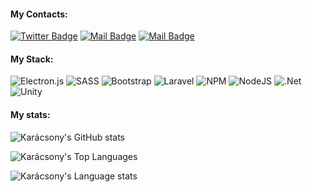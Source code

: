 #### My Contacts:

[![Twitter Badge](https://img.shields.io/badge/-@NagyonKaracsony-1ca0f1?style=flat&labelColor=1ca0f1&logo=twitter&logoColor=white&link=https://twitter.com/MaksymRudnyi)](https://twitter.com/nagyonkaracsony)
[![Mail Badge](https://img.shields.io/badge/-@nagyonkaracsony-e84393?style=flat&labelColor=e84393&logo=instagram&logoColor=white)](https://www.instagram.com/nagyonkaracsony/)
[![Mail Badge](https://img.shields.io/badge/-Nagy_Gergely_Eliot-c0392b?style=flat&labelColor=c0392b&logo=gmail&logoColor=white)](mailto:nagyeliot2004@gmail.com)

#### My Stack:

![Electron.js](https://img.shields.io/badge/Electron-191970?style=for-the-badge&logo=Electron&logoColor=white)
![SASS](https://img.shields.io/badge/SASS-hotpink.svg?style=for-the-badge&logo=SASS&logoColor=white)
![Bootstrap](https://img.shields.io/badge/bootstrap-%238511FA.svg?style=for-the-badge&logo=bootstrap&logoColor=white)
![Laravel](https://img.shields.io/badge/laravel-%23FF2D20.svg?style=for-the-badge&logo=laravel&logoColor=white)
![NPM](https://img.shields.io/badge/NPM-%23CB3837.svg?style=for-the-badge&logo=npm&logoColor=white)
![NodeJS](https://img.shields.io/badge/node.js-6DA55F?style=for-the-badge&logo=node.js&logoColor=white)
![.Net](https://img.shields.io/badge/.NET-5C2D91?style=for-the-badge&logo=.net&logoColor=white)
![Unity](https://img.shields.io/badge/unity-%23000000.svg?style=for-the-badge&logo=unity&logoColor=white)

#### My stats:

![Karácsony's GitHub stats](https://github-readme-stats.vercel.app/api?username=nagyonkaracsony&show_icons=true&theme=tokyonight&include_all_commits=true&cache_seconds=0)

![Karácsony's Top Languages](https://github-readme-stats.vercel.app/api/top-langs/?username=NagyonKaracsony&langs_count=10&layout=compact&show_icons=true&theme=tokyonight&cache_seconds=0)

![Karácsony's Language stats](https://github-readme-stats.vercel.app/api/wakatime?username=NagyonKaracsony&theme=tokyonight&cache_seconds=0&hide=Unity,uniity)
